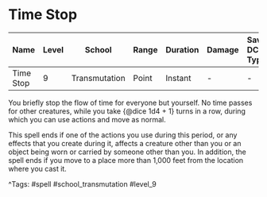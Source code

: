 # Time Stop

| Name | Level | School | Range | Duration | Damage | Save DC & Type |
|------|-------|--------|-------|----------|--------|----------------|
| Time Stop | 9 | Transmutation | Point | Instant | - | - |

You briefly stop the flow of time for everyone but yourself. No time passes for other creatures, while you take {@dice 1d4 + 1} turns in a row, during which you can use actions and move as normal.

This spell ends if one of the actions you use during this period, or any effects that you create during it, affects a creature other than you or an object being worn or carried by someone other than you. In addition, the spell ends if you move to a place more than 1,000 feet from the location where you cast it.

^Tags: #spell #school_transmutation #level_9